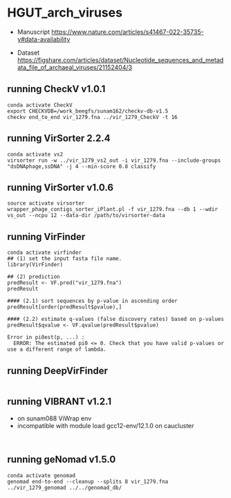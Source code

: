 # HGUT_arch_viruses

- Manuscript https://www.nature.com/articles/s41467-022-35735-y#data-availability

- Dataset https://figshare.com/articles/dataset/Nucleotide_sequences_and_metadata_file_of_archaeal_viruses/21152404/3

## running CheckV v1.0.1
```
conda activate CheckV
export CHECKVDB=/work_beegfs/sunam162/checkv-db-v1.5
checkv end_to_end vir_1279.fna ../vir_1279_CheckV -t 16
```

## running VirSorter 2.2.4
```
conda activate vs2
virsorter run -w ../vir_1279_vs2_out -i vir_1279.fna --include-groups "dsDNAphage,ssDNA" -j 4 --min-score 0.8 classify
```
## running VirSorter v1.0.6
```
source activate virsorter
wrapper_phage_contigs_sorter_iPlant.pl -f vir_1279.fna --db 1 --wdir vs_out --ncpu 12 --data-dir /path/to/virsorter-data
```
## running VirFinder
```
conda activate virfinder
## (1) set the input fasta file name. 
library(VirFinder)

## (2) prediction
predResult <- VF.pred("vir_1279.fna")
predResult

#### (2.1) sort sequences by p-value in ascending order
predResult[order(predResult$pvalue),]

#### (2.2) estimate q-values (false discovery rates) based on p-values
predResult$qvalue <- VF.qvalue(predResult$pvalue)

Error in pi0est(p, ...) : 
  ERROR: The estimated pi0 <= 0. Check that you have valid p-values or use a different range of lambda.

```
## running DeepVirFinder
```

```
## running VIBRANT v1.2.1 
- on sunam088 ViWrap env
- incompatible with module load gcc12-env/12.1.0 on caucluster
```


```

## running geNomad v1.5.0
```
conda activate genomad
genomad end-to-end --cleanup --splits 8 vir_1279.fna ../vir_1279_genomad ../../genomad_db/
```
